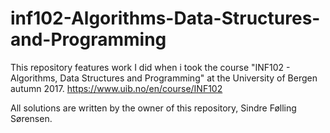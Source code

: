 # inf102-Algorithms-Data-Structures-and-Programming

This repository features work I did when i took the course "INF102 - Algorithms, Data Structures and Programming" at the University of Bergen autumn 2017. https://www.uib.no/en/course/INF102

All solutions are written by the owner of this repository, Sindre Følling Sørensen.